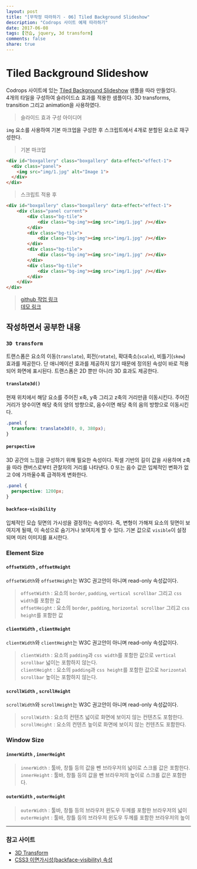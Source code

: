 ```yaml
---
layout: post
title: "[무작정 따라하기 - 06] Tiled Background Slideshow"
description: "Codrops 사이트 예제 따라하기"
date: 2017-06-08
tags: [연습, jquery, 3d transform]
comments: false
share: true
---
```


# Tiled Background Slideshow  

Codrops 사이트에 있는 [Tiled Background Slideshow](https://tympanus.net/codrops/2014/06/11/how-to-create-a-tiled-background-slideshow/) 샘플을 따라 만들었다.  
4개의 타일을 구성하여 슬라이드쇼 효과를 적용한 샘플이다. 3D transforms, transition 그리고 animation을 사용하였다.  

> 슬라이드 효과 구성 아이디어  

`img` 요소를 사용하여 기본 마크업을 구성한 후 스크립트에서 4개로 분할된 요소로 재구성한다.  

> 기본 마크업  

```html  
<div id="boxgallery" class="boxgallery" data-effect="effect-1">
  <div class="panel">
    <img src="img/1.jpg" alt="Image 1">
  </div>
</div>
```  

> 스크립트 적용 후  

```html  
<div id="boxgallery" class="boxgallery" data-effect="effect-1">
	<div class="panel current">
		<div class="bg-tile">
			<div class="bg-img"><img src="img/1.jpg" /></div>
		</div>
		<div class="bg-tile">
			<div class="bg-img"><img src="img/1.jpg" /></div>
		</div>
		<div class="bg-tile">
			<div class="bg-img"><img src="img/1.jpg" /></div>
		</div>
		<div class="bg-tile">
			<div class="bg-img"><img src="img/1.jpg" /></div>
		</div>
	</div>
</div>
```  

> [github 작업 링크](https://github.com/taekbari/SideProject/tree/master/06_FourBoxes)  
> [데모 링크](https://taekbari.github.io/SideProject/06_FourBoxes/)  

## 작성하면서 공부한 내용  

### `3D transform`  

트랜스폼은 요소의 이동(`translate`), 회전(`rotate`), 확대축소(`scale`), 비틀기(`skew`) 효과를 제공한다. 단 애니메이션 효과를 제공하지 않기 때문에 정의된 속성이 바로 적용되어 화면에 표시된다. 트랜스폼은 2D 뿐만 아니라 3D 효과도 제공한다.  

#### `translate3d()`  

현재 위치에서 해당 요소를 주어진 x축, y축 그리고 z축의 거리만큼 이동시킨다. 주어진 거리가 양수이면 해당 축의 양의 방향으로, 음수이면 해당 축의 음의 방향으로 이동시킨다.

```css  
.panel {
  transform: translate3d(0, 0, 380px);
}
```  

#### `perspective`  

3D 공간의 느낌을 구성하기 위해 필요한 속성이다. 픽셀 기반의 길이 값을 사용하며 z축을 따라 캔버스로부터 관찰자의 거리를 나타낸다. 0 또는 음수 값은 입체적인 변화가 없고 0에 가까울수록 급격하게 변화한다.  

```css  
.panel {
  perspective: 1200px;
}
```  

#### `backface-visibility`  

입체적인 모습 뒷면의 가시성을 결정하는 속성이다. 즉, 변형이 가해져 요소의 뒷면이 보여지게 될때, 이 속성으로 숨기거나 보여지게 할 수 있다. 기본 값으로 `visible`이 설정되며 미러 이미지를 표시한다.  

### Element Size  

#### `offsetWidth` , `offsetHeight`  

`offsetWidth`와 `offsetHeight`는 W3C 권고안이 아니며 read-only 속성값이다.  
> `offsetWidth` : 요소의 `border`, `padding`, `vertical scrollbar` 그리고 `css width`를 포함한 값  
> `offsetHeight` : 요소의 `border`, `padding`, `horizontal scrollbar` 그리고 `css height`를 포함한 값  

#### `clientWidth` , `clientHeight`  

`clientWidth`와 `clientHeight`는 W3C 권고안이 아니며 read-only 속성값이다.  
> `clientWidth` : 요소의 `padding`과 `css width`를 포함한 값으로 `vertical scrollbar` 넓이는 포함하지 않는다.  
> `clientHeight` : 요소의 `padding`과 `css height`를 포함한 값으로 `horizontal scrollbar` 높이는 포함하지 않는다.  

#### `scrollWidth` , `scrollHeight`  

`scrollWidth`와 `scrollHeight`는 W3C 권고안이 아니며 read-only 속성값이다.  
> `scrollWidth` : 요소의 컨텐츠 넓이로 화면에 보이지 않는 컨텐츠도 포함한다.  
> `scrollHeight` : 요소의 컨텐츠 높이로 화면에 보이지 않는 컨텐츠도 포함한다.  

### Window Size  

#### `innerWidth` , `innerHeight`  

> `innerWidth` : 툴바, 창틀 등의 값을 뺀 브라우저의 넓이로 스크롤 값은 포함한다.  
> `innerHeight` : 툴바, 창틀 등의 값을 뺀 브라우저의 높이로 스크롤 값은 포함한다.  

#### `outerWidth` , `outerHeight`  

> `outerWidth` : 툴바, 창틀 등의 브라우저 윈도우 두께를 포함한 브라우저의 넓이  
> `outerHeight` : 툴바, 창틀 등의 브라우저 윈도우 두께를 포함한 브라우저의 높이  

---  

### 참고 사이트  

* [3D Transform](http://tcpschool.com/css/css3_transform_3Dtransform)  
* [CSS3 이면가시성(backface-visibility) 속성](http://webdir.tistory.com/431)  
